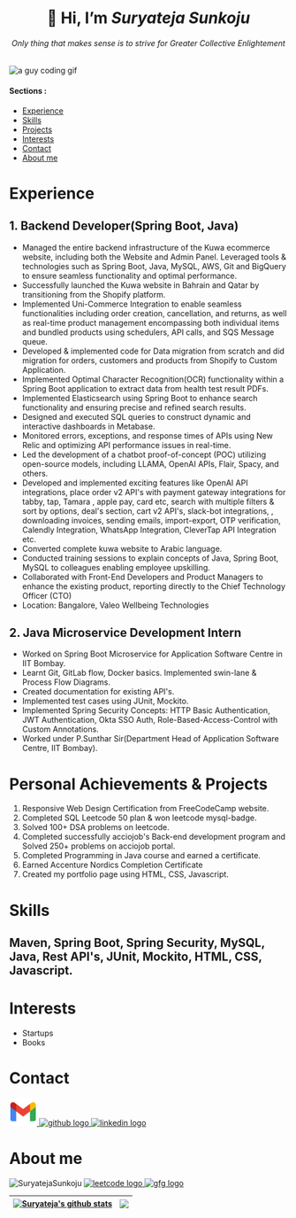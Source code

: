 
<h1  align="center">👋 Hi, I’m 
    <i>
      Suryateja Sunkoju
    </i>
</h1>
<h6 align="center">
  <i>Only thing that makes sense is to strive for Greater Collective Enlightement</i>
</h6>
<img alt="a guy coding gif" width="100px" height="100px" src="https://raw.githubusercontent.com/abhisheknaiidu/abhisheknaiidu/master/code.gif">
  
  #### Sections :
  - [Experience](#Experience)
  - [Skills](#Skills)
  - [Projects](#Projects)
  - [Interests](#Interests)
  - [Contact](#Contact)
  - [About me](#About-me)

# Experience

  ## 1. Backend Developer(Spring Boot, Java)
  + Managed the entire backend infrastructure of the Kuwa ecommerce website, including both the Website and Admin Panel. Leveraged tools & technologies such as         Spring Boot, Java, MySQL, AWS, Git and BigQuery to ensure seamless functionality and optimal performance.
  + Successfully launched the Kuwa website in Bahrain and Qatar by transitioning from the Shopify platform.
  + Implemented  Uni-Commerce Integration to enable seamless functionalities including order creation, cancellation, and returns, as well as real-time product          management encompassing both individual items and bundled products using schedulers, API calls, and SQS Message queue.
  + Developed & implemented code for Data migration from scratch and did migration for orders, customers and products from Shopify to Custom Application.
  + Implemented Optimal Character Recognition(OCR) functionality within a Spring Boot application to extract data from health test result PDFs.
  + Implemented Elasticsearch using Spring Boot to enhance search functionality and ensuring precise and refined search results.
  + Designed and executed SQL queries  to construct dynamic and interactive dashboards in Metabase.
  + Monitored errors, exceptions, and response times of APIs using New Relic and optimizing API performance issues in real-time.
  + Led the development of a chatbot proof-of-concept (POC) utilizing open-source models, including LLAMA, OpenAI APIs, Flair, Spacy, and others.
  + Developed and implemented exciting features like OpenAI API integrations, place order v2 API's with payment gateway integrations for tabby, tap, Tamara            , apple pay, card etc, search with multiple filters & sort by options, deal's section, cart v2 API's, slack-bot integrations, , downloading invoices,               sending emails, import-export, OTP verification, Calendly Integration, WhatsApp Integration, CleverTap API Integration etc.
  + Converted complete kuwa website to Arabic language.
  + Conducted training sessions to explain concepts of Java, Spring Boot, MySQL to colleagues enabling employee upskilling.
  + Collaborated with Front-End Developers and Product Managers to enhance the existing product, reporting directly to the Chief Technology Officer (CTO)
  + Location: Bangalore, Valeo Wellbeing Technologies
  ## 2. Java Microservice Development Intern 
  + Worked on Spring Boot Microservice for Application Software Centre in IIT Bombay.
  + Learnt Git, GitLab flow, Docker basics. Implemented swin-lane & Process Flow Diagrams.
  + Created documentation for existing API's.
  + Implemented test cases using JUnit, Mockito.
  + Implemented Spring Security Concepts: HTTP Basic Authentication, JWT Authentication, Okta SSO Auth, Role-Based-Access-Control with Custom Annotations.
  + Worked under P.Sunthar Sir(Department Head of Application Software Centre, IIT Bombay).


# Personal Achievements & Projects

  1. Responsive Web Design Certification from FreeCodeCamp website.
  2. Completed SQL Leetcode 50 plan & won leetcode mysql-badge.
  3. Solved 100+ DSA problems on leetcode.
  4. Completed successfully acciojob's Back-end development program and Solved 250+ problems on acciojob portal.
  5. Completed Programming in Java course and earned a certificate.
  6. Earned Accenture Nordics Completion Certificate
  7. Created my portfolio page using HTML, CSS, Javascript.

  
# Skills
 ## Maven, Spring Boot, Spring Security, MySQL, Java, Rest API's, JUnit, Mockito, HTML, CSS, Javascript.
  <!-- <img alt="java logo" width=100px height=80px src="https://raw.githubusercontent.com/github/explore/5b3600551e122a3277c2c5368af2ad5725ffa9a1/topics/java/java.png" >
  <img alt="maven logo" width=150px height=60px src="https://maven.apache.org/images/maven-logo-black-on-white.png" widht=50px height=50px>
  <img alt="spring boot logo" width=100px height=60px src="https://user-images.githubusercontent.com/33158051/103466606-760a4000-4d14-11eb-9941-2f3d00371471.png" >
  <img alt="spring security logo" width=100px height=60px src="https://cdn.hashnode.com/res/hashnode/image/upload/v1633101239445/1LPg4fxdV.png">
  <img alt="Rest API logo" width=100px height=60px src="https://encrypted-tbn0.gstatic.com/images?q=tbn:ANd9GcQp2IPJURpTMkq_e6ivt1FTdepet22cLS1OHIOhw8u4ZXRq1K_eOi3O9s7CICT4tBPL--ro9NG7DIE&usqp=CAU&ec=48665698">
  <img alt="maven logo" width=100px height=60px src="https://repository-images.githubusercontent.com/158701802/87791800-877e-11e9-8fde-0ae5daacf411" >
  <img alt="maven logo" width=150px height=60px src="https://upload.wikimedia.org/wikipedia/commons/thumb/5/59/JUnit_5_Banner.png/800px-JUnit_5_Banner.png" >
  <img alt="maven logo" width=100px height=60px src="https://miro.medium.com/v2/resize:fit:534/1*3NDVbzYlOTLyRSrpay9uYw.png" >
  <img alt="maven logo" width=100px height=60px src="https://e7.pngegg.com/pngimages/1018/16/png-clipart-mysql-workbench-database-mysql-cluster-others-text-logo.png" >
  <img alt="maven logo" width=120px height=60px src="https://git-scm.com/images/logos/1color-orange-lightbg@2x.png" >
  <br>
  <img alt="html logo" width=60px height=60px src="https://upload.wikimedia.org/wikipedia/commons/thumb/6/61/HTML5_logo_and_wordmark.svg/640px-HTML5_logo_and_wordmark.svg.png">
  <img alt="css logo" width=50px height=60px src="https://upload.wikimedia.org/wikipedia/commons/thumb/d/d5/CSS3_logo_and_wordmark.svg/1452px-CSS3_logo_and_wordmark.svg.png">
  <img alt="javascript logo" width=60px height=60px src="https://raw.githubusercontent.com/github/explore/80688e429a7d4ef2fca1e82350fe8e3517d3494d/topics/javascript/javascript.png">
-->

# Interests
- Startups
- Books
    
# Contact

  <a target="_blanck" href="mailto:sunkojusuryateja@gmail.com">
      <img alt="gmail logo" width="50px" height="50px" src="https://raw.githubusercontent.com/github/explore/8f19e4dbbf13418dc1b1d58bb265953553c15a46/topics/gmail/gmail.png">
  </a>
    <a target="_blanck" href="https://github.com/suryatejasunkoju">
      <img alt="github logo" width="80px" height="50px" src="https://1000logos.net/wp-content/uploads/2021/05/GitHub-logo.png">
  </a>
  <a target="_blanck" href="https://www.linkedin.com/in/suryateja-sunkoju-547a7316a/">
      <img alt="linkedin logo" width="50px" height="50px" src="https://cdn-icons-png.flaticon.com/512/174/174857.png">
  </a>
  
# About me
<img src="https://komarev.com/ghpvc/?username=suryatejasunkoju&label=Profile%20views&color=0e75b6&style=flat" alt="SuryatejaSunkoju" />
<a href="https://leetcode.com/sunkojusuryateja/">
    <img alt="leetcode logo" width=60px height=60px src="https://upload.wikimedia.org/wikipedia/commons/1/19/LeetCode_logo_black.png">
</a>
<a href="https://auth.geeksforgeeks.org/user/suryatejasunkoju">
    <img alt="gfg logo" width=60px height=60px src="https://encrypted-tbn0.gstatic.com/images?q=tbn:ANd9GcQNqFUaZ_UpJsnLyG4N8hUV6tZpNeygLzQWDSNjjcVt3VhQWwU265CKCWq97F6hqMpvXAVesFWSBQo&usqp=CAU&ec=48665698">
</a>

| <a href="https://github.com/suryatejasunkoju/github-readme-stats"><img align="center" src="https://github-readme-stats.vercel.app/api?username=suryatejasunkoju&show_icons=true&theme=radical" alt="Suryateja's github stats" /></a> | <a href="https://github.com/suryatejasunkoju/github-readme-stats"><img align="center" src="https://github-readme-stats.vercel.app/api/top-langs/?username=SuryatejaSunkoju&layout=compact&theme=buefy&hide_border=true" /></a> |
| ------------- | ------------- |


<br/>
